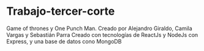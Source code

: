 # Trabajo-tercer-corte
Game of thrones y One Punch Man. Creado por Alejandro Giraldo, Camila Vargas y Sebastián Parra
Creado con tecnologías de ReactJs y NodeJs con Express, y una base de datos cono MongoDB
